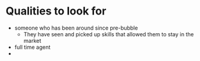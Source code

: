 
# Qualities to look for

- someone who has been around since pre-bubble 
	- They have seen and picked up skills that allowed them to stay in the market
- full time agent
-